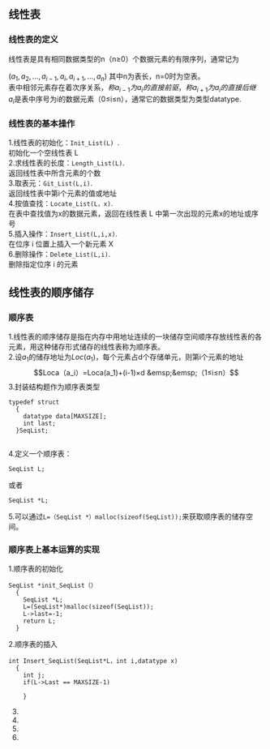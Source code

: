 ## 线性表
### 线性表的定义
线性表是具有相同数据类型的n（n≥0）个数据元素的有限序列，通常记为

$(a_1,a_2,...,a_{i-1},a_i,a_{i+1},...,a_n)$ 
其中n为表长，n=0时为空表。  
表中相邻元素存在着次序关系，$称a_{i-1}为a_i的直接前驱，称a_{i+1}为a_i的直接后继$  
$a_i$是表中序号为i的数据元素（0≤i≤n），通常它的数据类型为类型datatype.
### 线性表的基本操作
1.线性表的初始化：```Init_List(L) ```.  
初始化一个空线性表 L  
2.求线性表的长度：```Length_List(L)```.  
返回线性表中所含元素的个数  
3.取表元：```Git_List(L,i)```.     
返回线性表中第i个元素的值或地址  
4.按值查找：```Locate_List(L，x)```.   
在表中查找值为x的数据元素，返回在线性表 L 中第一次出现的元素x的地址或序号  
5.插入操作：```Insert_List(L,i,x)```.  
在位序 i 位置上插入一个新元素 X  
6.删除操作：```Delete_List(L,i)```.  
删除指定位序 i 的元素  
## 线性表的顺序储存
### 顺序表
1.线性表的顺序储存是指在内存中用地址连续的一块储存空间顺序存放线性表的各元素，用这种储存形式储存的线性表称为顺序表。  
2.设$a_1$的储存地址为$Loc(a_1)$，每个元素占d个存储单元，则第i个元素的地址  
$$Loca（a_i）=Loca(a_1)+(i-1)×d &emsp;&emsp;（1≤i≤n）$$
3.封装结构题作为顺序表类型

```
typedef struct
  {
    datatype data[MAXSIZE];
    int last;
  }SeqList;
  
```
4.定义一个顺序表：
```
SeqList L;
```
或者
```
SeqList *L;
```
5.可以通过```L=（SeqList *）malloc(sizeof(SeqList));```来获取顺序表的储存空间。
### 顺序表上基本运算的实现
1.顺序表的初始化
```
SeqList *init_SeqList（）
  {
    SeqList *L;
    L=(SeqList*)malloc(sizeof(SeqList));
    L->last=-1;
    return L;
  }
```
2.顺序表的插入
```
int Insert_SeqList(SeqList*L，int i,datatype x)
  {
    int j;
    if(L->Last == MAXSIZE-1)
    
    }
```
3.
4.
5.
6.
